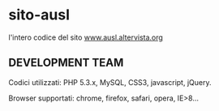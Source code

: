 sito-ausl
=========

l'intero codice del sito www.ausl.altervista.org

DEVELOPMENT TEAM
----------------

Codici utilizzati: PHP 5.3.x, MySQL, CSS3, javascript, jQuery.

Browser supportati: chrome, firefox, safari, opera, IE>8...

